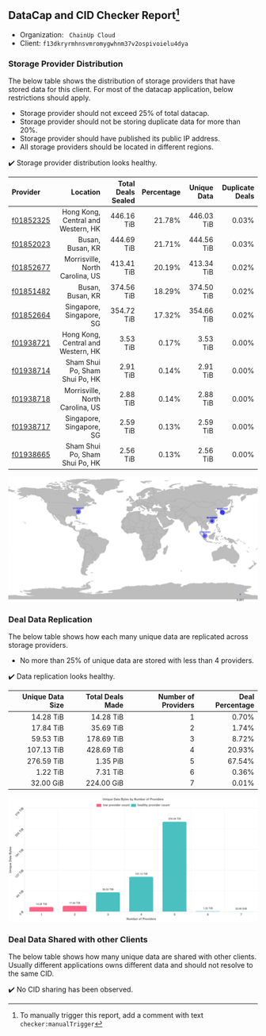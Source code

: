 ## DataCap and CID Checker Report[^1]
 - Organization: ` ChainUp Cloud`
 - Client: `f13dkryrmhnsvmromygwhnm37v2ospivoielu4dya`
### Storage Provider Distribution
The below table shows the distribution of storage providers that have stored data for this client.
For most of the datacap application, below restrictions should apply.
 - Storage provider should not exceed 25% of total datacap.
 - Storage provider should not be storing duplicate data for more than 20%.
 - Storage provider should have published its public IP address.
 - All storage providers should be located in different regions.

✔️ Storage provider distribution looks healthy.

| Provider                                              |                           Location | Total Deals Sealed | Percentage | Unique Data | Duplicate Deals |
| :---------------------------------------------------- | ---------------------------------: | -----------------: | ---------: | ----------: | --------------: |
| [f01852325](https://filfox.info/en/address/f01852325) | Hong Kong, Central and Western, HK |         446.16 TiB |     21.78% |  446.03 TiB |           0.03% |
| [f01852023](https://filfox.info/en/address/f01852023) |                   Busan, Busan, KR |         444.69 TiB |     21.71% |  444.56 TiB |           0.03% |
| [f01852677](https://filfox.info/en/address/f01852677) |    Morrisville, North Carolina, US |         413.41 TiB |     20.19% |  413.34 TiB |           0.02% |
| [f01851482](https://filfox.info/en/address/f01851482) |                   Busan, Busan, KR |         374.56 TiB |     18.29% |  374.50 TiB |           0.02% |
| [f01852664](https://filfox.info/en/address/f01852664) |           Singapore, Singapore, SG |         354.72 TiB |     17.32% |  354.66 TiB |           0.02% |
| [f01938721](https://filfox.info/en/address/f01938721) | Hong Kong, Central and Western, HK |           3.53 TiB |      0.17% |    3.53 TiB |           0.00% |
| [f01938714](https://filfox.info/en/address/f01938714) |     Sham Shui Po, Sham Shui Po, HK |           2.91 TiB |      0.14% |    2.91 TiB |           0.00% |
| [f01938718](https://filfox.info/en/address/f01938718) |    Morrisville, North Carolina, US |           2.88 TiB |      0.14% |    2.88 TiB |           0.00% |
| [f01938717](https://filfox.info/en/address/f01938717) |           Singapore, Singapore, SG |           2.59 TiB |      0.13% |    2.59 TiB |           0.00% |
| [f01938665](https://filfox.info/en/address/f01938665) |     Sham Shui Po, Sham Shui Po, HK |           2.56 TiB |      0.13% |    2.56 TiB |           0.00% |

![Provider Distribution](https://raw.githubusercontent.com/data-preservation-programs/filplus-checker-assets/main/filecoin-project/filecoin-plus-large-datasets/issues/292/1671009709697.png)
### Deal Data Replication
The below table shows how each many unique data are replicated across storage providers.
- No more than 25% of unique data are stored with less than 4 providers.

✔️ Data replication looks healthy.

| Unique Data Size | Total Deals Made | Number of Providers | Deal Percentage |
| ---------------: | ---------------: | ------------------: | --------------: |
|        14.28 TiB |        14.28 TiB |                   1 |           0.70% |
|        17.84 TiB |        35.69 TiB |                   2 |           1.74% |
|        59.53 TiB |       178.69 TiB |                   3 |           8.72% |
|       107.13 TiB |       428.69 TiB |                   4 |          20.93% |
|       276.59 TiB |         1.35 PiB |                   5 |          67.54% |
|         1.22 TiB |         7.31 TiB |                   6 |           0.36% |
|        32.00 GiB |       224.00 GiB |                   7 |           0.01% |

![Replication Distribution](https://raw.githubusercontent.com/data-preservation-programs/filplus-checker-assets/main/filecoin-project/filecoin-plus-large-datasets/issues/292/1671009710294.png)
### Deal Data Shared with other Clients
The below table shows how many unique data are shared with other clients.
Usually different applications owns different data and should not resolve to the same CID.

✔️ No CID sharing has been observed.

[^1]: To manually trigger this report, add a comment with text `checker:manualTrigger`
